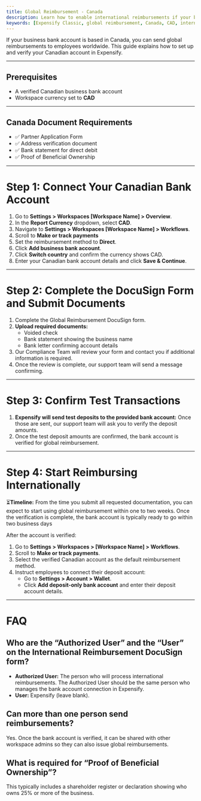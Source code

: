 ```yaml
---
title: Global Reimbursement - Canada
description: Learn how to enable international reimbursements if your business bank account is in Canada.
keywords: [Expensify Classic, global reimbursement, Canada, CAD, international payments, direct deposit, DocuSign, compliance]
---
```


If your business bank account is based in Canada, you can send global reimbursements to employees worldwide. This guide explains how to set up and verify your Canadian account in Expensify.

---

## Prerequisites
- A verified Canadian business bank account
- Workspace currency set to **CAD**

---

## Canada Document Requirements
- ✅ Partner Application Form
- ✅ Address verification document
- ✅ Bank statement for direct debit
- ✅ Proof of Beneficial Ownership

---

# Step 1: Connect Your Canadian Bank Account
1. Go to **Settings > Workspaces [Workspace Name] > Overview**.
2. In the **Report Currency** dropdown, select **CAD**.
3. Navigate to **Settings > Workspaces [Workspace Name] > Workflows**.
4. Scroll to **Make or track payments**
5. Set the reimbursement method to **Direct**.
6. Click **Add business bank account**.
7. Click **Switch country** and confirm the currency shows CAD.
8. Enter your Canadian bank account details and click **Save & Continue**.

---

# Step 2: Complete the DocuSign Form and Submit Documents
1. Complete the Global Reimbursement DocuSign form.
2. **Upload required documents:**
   - Voided check
   - Bank statement showing the business name
   - Bank letter confirming account details
3. Our Compliance Team will review your form and contact you if additional information is required.
4. Once the review is complete, our support team will send a message confirming.
   
---

# Step 3: Confirm Test Transactions
1. **Expensify will send test deposits to the provided bank account:** Once those are sent, our support team will ask you to verify the deposit amounts.
2. Once the test deposit amounts are confirmed, the bank account is verified for global reimbursement.

---

# Step 4: Start Reimbursing Internationally

⏳**Timeline:** From the time you submit all requested documentation, you can expect to start using global reimbursement within one to two weeks. Once the verification is complete, the bank account is typically ready to go within two business days

After the account is verified:
1. Go to **Settings > Workspaces > [Workspace Name] > Workflows**.
2. Scroll to **Make or track payments**.
3. Select the verified Canadian account as the default reimbursement method.
4. Instruct employees to connect their deposit account:
   - Go to **Settings > Account > Wallet**.
   - Click **Add deposit-only bank account** and enter their deposit account details.

---

# FAQ

## Who are the “Authorized User” and the “User” on the International Reimbursement DocuSign form?
- **Authorized User:** The person who will process international reimbursements. The Authorized User should be the same person who manages the bank account connection in Expensify.
- **User:** Expensify (leave blank).

## Can more than one person send reimbursements?
Yes. Once the bank account is verified, it can be shared with other workspace admins so they can also issue global reimbursements.

## What is required for “Proof of Beneficial Ownership”?
This typically includes a shareholder register or declaration showing who owns 25% or more of the business.

